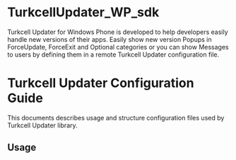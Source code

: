 TurkcellUpdater_WP_sdk
======================

Turkcell Updater for Windows Phone is developed to help developers easily handle new versions of their apps. Easily show new version Popups in ForceUpdate, ForceExit and Optional categories or you can show Messages to users by defining them in a remote Turkcell Updater configuration file.

<h1>Turkcell Updater Configuration Guide</h1>
This documents describes usage and structure configuration files used by Turkcell Updater library.
<h2>Usage</h2>
